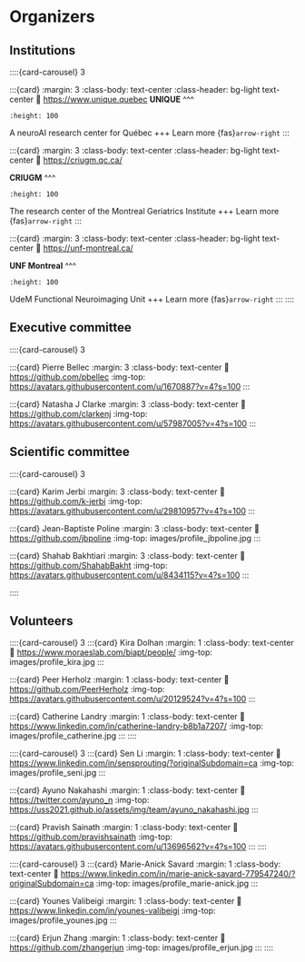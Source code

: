 # Organizers

## Institutions

::::{card-carousel} 3

:::{card}
:margin: 3
:class-body: text-center
:class-header: bg-light text-center
:link: https://www.unique.quebec
**UNIQUE**
^^^
```{image} images/logo_unique.jpg
:height: 100
```
A neuroAI research center for Québec
+++
Learn more {fas}`arrow-right`
:::

:::{card}
:margin: 3
:class-body: text-center
:class-header: bg-light text-center
:link: https://criugm.qc.ca/

**CRIUGM**
^^^
```{image} https://criugm.qc.ca/wp-content/themes/criugm%20-%202022-11-07/images/criugm/IUGM_recherche_rgb.png
:height: 100
```
The research center of the Montreal Geriatrics Institute
+++
Learn more {fas}`arrow-right`
:::

:::{card}
:margin: 3
:class-body: text-center
:class-header: bg-light text-center
:link: https://unf-montreal.ca/

**UNF Montreal**
^^^
```{image} images/logo_unf.png
:height: 100
```

UdeM Functional Neuroimaging Unit
+++
Learn more {fas}`arrow-right`
:::
::::

## Executive committee

::::{card-carousel} 3

:::{card} Pierre Bellec
:margin: 3
:class-body: text-center
:link: https://github.com/pbellec
:img-top: https://avatars.githubusercontent.com/u/1670887?v=4?s=100
:::

:::{card} Natasha J Clarke
:margin: 3
:class-body: text-center
:link: https://github.com/clarkenj
:img-top: https://avatars.githubusercontent.com/u/57987005?v=4?s=100
:::

## Scientific committee

::::{card-carousel} 3

:::{card} Karim Jerbi
:margin: 3
:class-body: text-center
:link: https://github.com/k-jerbi
:img-top: https://avatars.githubusercontent.com/u/29810957?v=4?s=100
:::

:::{card} Jean-Baptiste Poline
:margin: 3
:class-body: text-center
:link: https://github.com/jbpoline
:img-top: images/profile_jbpoline.jpg
:::

:::{card} Shahab Bakhtiari
:margin: 3
:class-body: text-center
:link: https://github.com/ShahabBakht
:img-top: https://avatars.githubusercontent.com/u/8434115?v=4?s=100
:::

::::

## Volunteers

::::{card-carousel} 3
:::{card} Kira Dolhan
:margin: 1
:class-body: text-center
:link: https://www.moraeslab.com/biapt/people/
:img-top: images/profile_kira.jpg
:::

:::{card} Peer Herholz
:margin: 1
:class-body: text-center
:link: https://github.com/PeerHerholz
:img-top: https://avatars.githubusercontent.com/u/20129524?v=4?s=100
:::

:::{card} Catherine Landry
:margin: 1
:class-body: text-center
:link: https://www.linkedin.com/in/catherine-landry-b8b1a7207/
:img-top: images/profile_catherine.jpg
:::
::::

::::{card-carousel} 3
:::{card} Sen Li
:margin: 1
:class-body: text-center
:link: https://www.linkedin.com/in/sensprouting/?originalSubdomain=ca
:img-top: images/profile_seni.jpg
:::

:::{card} Ayuno Nakahashi
:margin: 1
:class-body: text-center
:link: https://twitter.com/ayuno_n
:img-top: https://uss2021.github.io/assets/img/team/ayuno_nakahashi.jpg
:::

:::{card} Pravish Sainath
:margin: 1
:class-body: text-center
:link: https://github.com/pravishsainath
:img-top: https://avatars.githubusercontent.com/u/13696562?v=4?s=100
:::
::::

::::{card-carousel} 3
:::{card} Marie-Anick Savard
:margin: 1
:class-body: text-center
:link: https://www.linkedin.com/in/marie-anick-savard-779547240/?originalSubdomain=ca
:img-top: images/profile_marie-anick.jpg
:::

:::{card} Younes Valibeigi
:margin: 1
:class-body: text-center
:link: https://www.linkedin.com/in/younes-valibeigi
:img-top: images/profile_younes.jpg
:::

:::{card} Erjun Zhang
:margin: 1
:class-body: text-center
:link: https://github.com/zhangerjun
:img-top: images/profile_erjun.jpg
:::
::::
